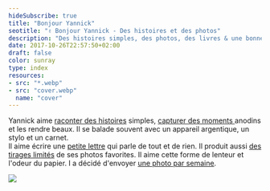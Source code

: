 ```yaml
---
hideSubscribe: true
title: "Bonjour Yannick"
seotitle: "✌️ Bonjour Yannick - Des histoires et des photos"
description: "Des histoires simples, des photos, des livres & une bonne tasse de café."
date: 2017-10-26T22:57:50+02:00
draft: false
color: sunray
type: index
resources:
- src: "*.webp"
- src: "cover.webp"
  name: "cover"
---
```


Yannick aime [raconter des histoires](/posts) simples, [capturer des moments ](/daily) anodins et les rendre beaux. Il se balade souvent avec un appareil argentique, un stylo et un carnet.  
Il aime écrire une [petite lettre](/bonjour) qui parle de tout et de rien.
Il produit aussi [des tirages limités](/shop) de ses photos favorites. Il aime cette forme de lenteur et l'odeur du papier. I a décidé d'envoyer [une photo par semaine](/details).

![](22x50-0925-06)

